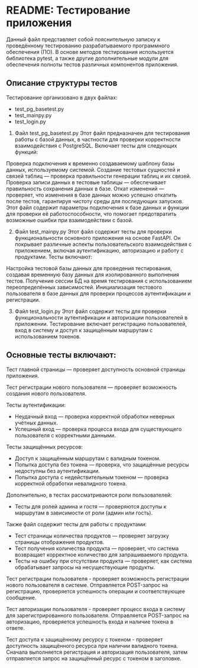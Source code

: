 # README: Тестирование приложения
Данный файл представляет собой пояснительную записку к проведённому тестированию 
разрабатываемого программного обеспечения (ПО). В основе методов тестирования используется 
библиотека pytest, а также другие дополнительные модули для обеспечения полноты тестов 
различных компонентов приложения.

## Описание структуры тестов

Тестирование организовано в двух файлах:

* test_pg_basetest.py
* test_mainpy.py
* test_login.py

1. Файл test_pg_basetest.py
Этот файл предназначен для тестирования работы с базой данных, в частности для проверки корректности взаимодействия с PostgreSQL. Включает тесты для следующих функций:

Проверка подключения к временно создаваемому шаблону базы данных, используемому системой.
Создание тестовых сущностей и связей таблиц — проверка правильности генерации таблиц и их связей.
Проверка записи данных в тестовые таблицы — обеспечивает правильность сохранения данных в базе.
Откат изменений — проверяет, что изменения в базе данных можно успешно откатить после тестов, 
гарантируя чистоту среды для последующих запусков.
Этот файл содержит параметры подключения к базе данных и функции для проверки её работоспособности, 
что помогает предотвратить возможные ошибки при взаимодействии с базой.

2. Файл test_mainpy.py
Этот файл содержит тесты для проверки функциональности основного приложения на основе FastAPI. 
Он покрывает различные аспекты пользовательского взаимодействия с приложением, включая 
аутентификацию, авторизацию и работу с продуктами. Тесты включают:

Настройка тестовой базы данных для проведения тестирования, создавая временную базу данных 
для изолированного выполнения тестов.
Получение сессии БД на время тестирования с использованием переопределённых зависимостей.
Инициализация тестового пользователя в базе данных для проверки процессов аутентификации и регистрации.

3. Файл test_login.py
Этот файл содержит тесты для проверки функциональности аутентификации и авторизации пользователей 
в приложении. Тестирование включает регистрацию пользователей, вход в систему и доступ к 
защищённым маршрутам с использованием токенов.


## Основные тесты включают:

Тест главной страницы — проверяет доступность основной страницы приложения.

Тест регистрации нового пользователя — проверяет возможность создания нового пользователя.

Тесты аутентификации:
* Неудачный вход — проверка корректной обработки неверных учётных данных.
* Успешный вход — проверка процесса входа для существующего пользователя с корректными данными.

Тесты защищённых ресурсов:
* Доступ к защищённым маршрутам с валидным токеном.
* Попытка доступа без токена — проверка, что защищённые ресурсы недоступны без аутентификации.
* Попытка доступа с недействительным токеном — проверка корректной обработки невалидного токена.

Дополнительно, в тестах рассматриваются роли пользователей:
* Тесты для ролей админа и гостя — проверяются доступы к маршрутам в зависимости от роли
(админ или гость).

Также файл содержит тесты для работы с продуктами:
* Тест страницы количества продуктов — проверяет загрузку страницы отображения продуктов.
* Тест получения количества продукта — проверяет, что система возвращает корректное 
количество для запрашиваемого продукта.
* Тесты на ошибку при отсутствии продукта — проверяет, как система обрабатывает 
запросы на несуществующие продукты.

Тест регистрации пользователя - проверяет возможность регистрации нового пользователя в системе. 
Отправляется POST-запрос на регистрацию, проверяется успешность операции и соответствующее сообщение.

Тест авторизации пользователя - проверяет процесс входа в систему для зарегистрированного пользователя. 
Отправляется POST-запрос на авторизацию, проверяется успешность входа и наличие токена в ответе.

Тест доступа к защищённому ресурсу с токеном - проверяет доступность защищённого ресурса при наличии 
валидного токена. Сначала выполняется регистрация и авторизация пользователя, затем 
отправляется запрос на защищённый ресурс с токеном в заголовке.